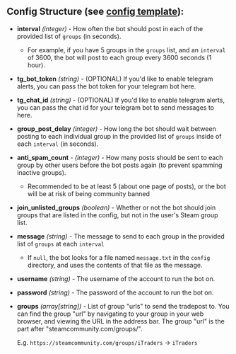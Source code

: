 ## Config Structure (see [config template](config.template.json)):

- **interval** _(integer)_ - How often the bot should post in each of the provided list of `groups` (in seconds).
    * For example, if you have 5 groups in the `groups` list, and an `interval` of 3600, the bot will post to each group every 3600 seconds (1 hour).

- **tg_bot_token** _(string)_ - (OPTIONAL) If you'd like to enable telegram alerts, you can pass the bot token for your telegram bot here.

- **tg_chat_id** _(string)_ - (OPTIONAL) If you'd like to enable telegram alerts, you can pass the chat id for your telegram bot to send messages to here.

- **group_post_delay** _(integer)_ - How long the bot should wait between posting to each individual group in the provided list of `groups` inside of each `interval` (in seconds).

- **anti_spam_count** - _(integer)_ - How many posts should be sent to each group by other users before the bot posts again (to prevent spamming inactive groups).
    * Recommended to be at least 5 (about one page of posts), or the bot will be at risk of being community banned

- **join_unlisted_groups** _(boolean)_ - Whether or not the bot should join groups that are listed in the config, but not in the user's Steam group list.

- **message** _(string)_ - The message to send to each group in the provided list of `groups` at each `interval`
    * If `null`, the bot looks for a file named `message.txt` in the `config` directory, and uses the contents of that file as the message.

- **username** _(string)_ - The username of the account to run the bot on.

- **password** _(string)_ - The password of the account to run the bot on.

- **groups** _(array[string])_ - List of group "urls" to send the tradepost to. You can find the group "url" by navigating to your group in your web browser, and viewing the URL in the address bar. The group "url" is the part after "steamcommunity.com/groups/".

    E.g. `https://steamcommunity.com/groups/iTraders` -> `iTraders`